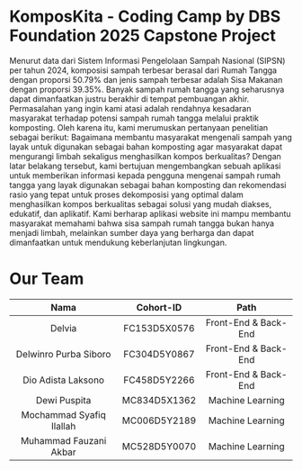 # KomposKita - Coding Camp by DBS Foundation 2025 Capstone Project
Menurut data dari Sistem Informasi Pengelolaan Sampah Nasional (SIPSN) per tahun 2024, komposisi sampah terbesar berasal dari Rumah Tangga dengan proporsi 50.79% dan jenis sampah terbesar adalah Sisa Makanan dengan proporsi 39.35%. Banyak sampah rumah tangga yang seharusnya dapat dimanfaatkan justru berakhir di tempat pembuangan akhir. Permasalahan yang ingin kami atasi adalah rendahnya kesadaran masyarakat terhadap potensi sampah rumah tangga melalui praktik komposting. Oleh karena itu, kami merumuskan pertanyaan penelitian sebagai berikut: Bagaimana membantu masyarakat mengenali sampah yang layak untuk digunakan sebagai bahan komposting agar masyarakat dapat mengurangi limbah sekaligus menghasilkan kompos berkualitas? 
Dengan latar belakang tersebut, kami bertujuan mengembangkan sebuah aplikasi untuk memberikan informasi kepada pengguna mengenai sampah rumah tangga yang layak digunakan sebagai bahan komposting dan rekomendasi rasio yang tepat untuk proses dekomposisi yang optimal dalam menghasilkan kompos berkualitas sebagai solusi yang mudah diakses, edukatif, dan aplikatif. Kami berharap aplikasi website ini mampu membantu masyarakat memahami bahwa sisa sampah rumah tangga bukan hanya menjadi limbah, melainkan sumber daya yang berharga dan dapat dimanfaatkan untuk mendukung keberlanjutan lingkungan.

# Our Team
|          Nama         | Cohort-ID |       Path       |
|:---------------------:|:----------:|:----------------:|
|  Delvia  |  FC153D5X0576  | Front-End & Back-End |
|  Delwinro Purba Siboro  |  FC304D5Y0867  | Front-End & Back-End |
|   Dio Adista Laksono    |  FC458D5Y2266  |   Front-End & Back-End |
|  Dewi Puspita  |  MC834D5X1362  |  Machine Learning |
|    Mochammad Syafiq Ilallah     |  MC006D5Y2189  |      Machine Learning     |
|    Muhammad Fauzani Akbar      |  MC528D5Y0070  |      Machine Learning    |
